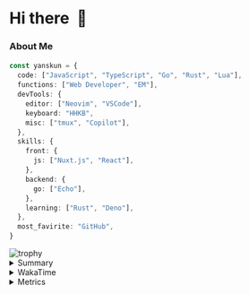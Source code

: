 # Hi there&nbsp; :wave:

### About Me

```ts
const yanskun = {
  code: ["JavaScript", "TypeScript", "Go", "Rust", "Lua"],
  functions: ["Web Developer", "EM"],
  devTools: {
    editor: ["Neovim", "VSCode"],
    keyboard: "HHKB",
    misc: ["tmux", "Copilot"],
  },
  skills: {
    front: {
      js: ["Nuxt.js", "React"],
    },
    backend: {
      go: ["Echo"],
    },
    learning: ["Rust", "Deno"],
  },
  most_favirite: "GitHub",
}
```
<!-- https://github.com/ryo-ma/github-profile-trophy -->
<img src="https://github-profile-trophy.vercel.app/?username=yanskun&theme=onedark&column=3" alt="trophy">


<details>
  <summary>Summary</summary>
  <!-- https://github.com/vn7n24fzkq/github-profile-summary-cards -->
<picture>
  <source media="(prefers-color-scheme: dark)" srcset="https://raw.githubusercontent.com/yanskun/yanskun/master/profile-summary-card-output/nord_dark/0-profile-details.svg">
 <img src="https://raw.githubusercontent.com/yanskun/yanskun/master/profile-summary-card-output/default/0-profile-details.svg">
</picture>
<br>
<picture>
  <source media="(prefers-color-scheme: dark)" srcset="https://raw.githubusercontent.com/yanskun/yanskun/master/profile-summary-card-output/nord_dark/1-repos-per-language.svg">
 <img src="https://raw.githubusercontent.com/yanskun/yanskun/master/profile-summary-card-output/default/1-repos-per-language.svg">
</picture>
<picture>
  <source media="(prefers-color-scheme: dark)" srcset="https://raw.githubusercontent.com/yanskun/yanskun/master/profile-summary-card-output/nord_dark/2-most-commit-language.svg">
 <img src="https://raw.githubusercontent.com/yanskun/yanskun/master/profile-summary-card-output/default/2-most-commit-language.svg">
</picture>
<br>
<picture>
  <source media="(prefers-color-scheme: dark)" srcset="https://raw.githubusercontent.com/yanskun/yanskun/master/profile-summary-card-output/nord_dark/3-stats.svg">
 <img src="https://raw.githubusercontent.com/yanskun/yanskun/master/profile-summary-card-output/default/3-stats.svg">
</picture>
<picture>
  <source media="(prefers-color-scheme: dark)" srcset="https://raw.githubusercontent.com/yanskun/yanskun/master/profile-summary-card-output/nord_dark/4-productive-time.svg">
 <img src="https://raw.githubusercontent.com/yanskun/yanskun/master/profile-summary-card-output/default/4-productive-time.svg">
</picture>

</details>

<details>
  <summary>WakaTime</summary>
<!--START_SECTION:waka-->
![Code Time](http://img.shields.io/badge/Code%20Time-1%2C025%20hrs%206%20mins-blue)

**🐱 My GitHub Data** 

> 📦 130.5 kB Used in GitHub's Storage 
 > 
> 🏆 1,573 Contributions in the Year 2024
 > 
> 💼 Opted to Hire
 > 
> 📜 111 Public Repositories 
 > 
> 🔑 3 Private Repositories 
 > 
**I'm an Early 🐤** 

```text
🌞 Morning                2234 commits        ███░░░░░░░░░░░░░░░░░░░░░░   12.89 % 
🌆 Daytime                8117 commits        ████████████░░░░░░░░░░░░░   46.84 % 
🌃 Evening                4428 commits        ██████░░░░░░░░░░░░░░░░░░░   25.55 % 
🌙 Night                  2550 commits        ████░░░░░░░░░░░░░░░░░░░░░   14.72 % 
```
📅 **I'm Most Productive on Tuesday** 

```text
Monday                   2194 commits        ███░░░░░░░░░░░░░░░░░░░░░░   12.66 % 
Tuesday                  3943 commits        ██████░░░░░░░░░░░░░░░░░░░   22.75 % 
Wednesday                2938 commits        ████░░░░░░░░░░░░░░░░░░░░░   16.95 % 
Thursday                 2893 commits        ████░░░░░░░░░░░░░░░░░░░░░   16.69 % 
Friday                   1869 commits        ███░░░░░░░░░░░░░░░░░░░░░░   10.79 % 
Saturday                 1571 commits        ██░░░░░░░░░░░░░░░░░░░░░░░   09.07 % 
Sunday                   1921 commits        ███░░░░░░░░░░░░░░░░░░░░░░   11.09 % 
```


📊 **This Week I Spent My Time On** 

```text
🕑︎ Time Zone: Asia/Tokyo

💬 Programming Languages: 
TypeScript               26 hrs 22 mins      █████████████████████░░░░   84.69 % 
JSON                     1 hr 38 mins        █░░░░░░░░░░░░░░░░░░░░░░░░   05.25 % 
YAML                     1 hr 20 mins        █░░░░░░░░░░░░░░░░░░░░░░░░   04.33 % 
Lua                      35 mins             ░░░░░░░░░░░░░░░░░░░░░░░░░   01.88 % 
Other                    23 mins             ░░░░░░░░░░░░░░░░░░░░░░░░░   01.24 % 

🔥 Editors: 
VS Code                  29 hrs 12 mins      ███████████████████████░░   93.84 % 
Neovim                   1 hr 55 mins        ██░░░░░░░░░░░░░░░░░░░░░░░   06.16 % 

💻 Operating System: 
Mac                      31 hrs 8 mins       █████████████████████████   100.00 % 
```


 Last Updated on 26/07/2024 06:14:56 UTC
<!--END_SECTION:waka-->
</details>

<details>
  <summary>Metrics</summary>
  <img src="https://github.com/yanskun/yanskun/blob/main/github-metrics.svg" alt="Metrics">
</details>
